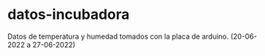 # datos-incubadora
Datos de temperatura y humedad tomados con la placa de arduino. (20-06-2022 a 27-06-2022)

